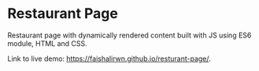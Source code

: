 # Restaurant Page
Restaurant page with dynamically rendered content built with JS using ES6 module, HTML and CSS.

Link to live demo: https://faishalirwn.github.io/resturant-page/.